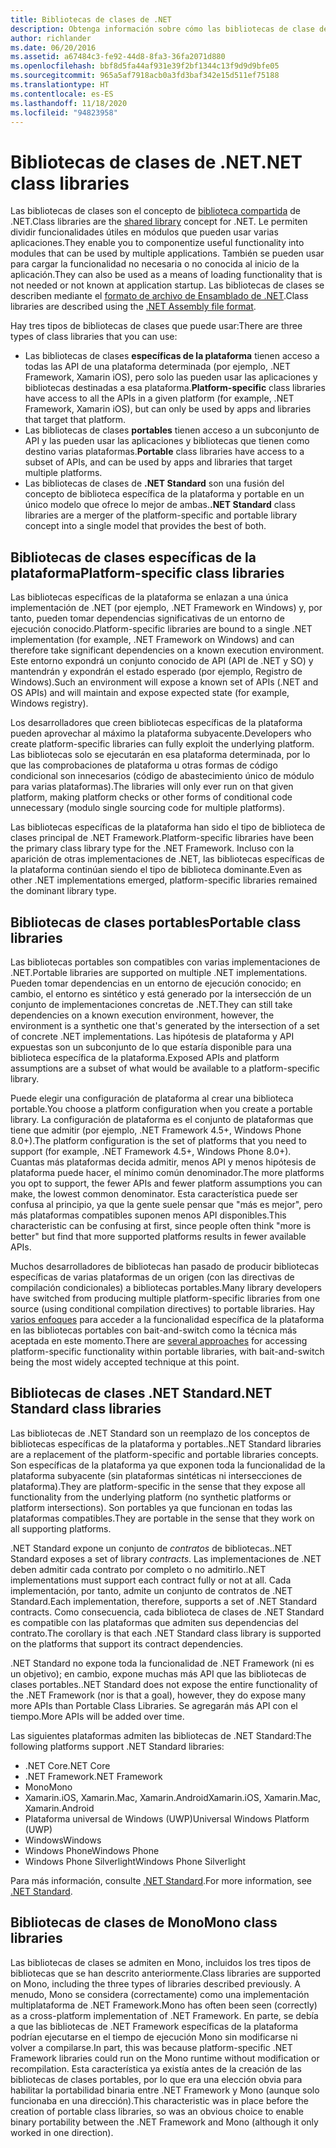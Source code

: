 ```yaml
---
title: Bibliotecas de clases de .NET
description: Obtenga información sobre cómo las bibliotecas de clase de .NET le permiten agrupar funcionalidades útiles en módulos que pueden usar varias aplicaciones.
author: richlander
ms.date: 06/20/2016
ms.assetid: a67484c3-fe92-44d8-8fa3-36fa2071d880
ms.openlocfilehash: bbf8d5fa44af931e39f2bf1344c13f9d9d9bfe05
ms.sourcegitcommit: 965a5af7918acb0a3fd3baf342e15d511ef75188
ms.translationtype: HT
ms.contentlocale: es-ES
ms.lasthandoff: 11/18/2020
ms.locfileid: "94823958"
---
```

# <a name="net-class-libraries"></a><span data-ttu-id="92659-103">Bibliotecas de clases de .NET</span><span class="sxs-lookup"><span data-stu-id="92659-103">.NET class libraries</span></span>

<span data-ttu-id="92659-104">Las bibliotecas de clases son el concepto de [biblioteca compartida](https://en.wikipedia.org/wiki/Library_%28computing%29#Shared_libraries) de .NET.</span><span class="sxs-lookup"><span data-stu-id="92659-104">Class libraries are the [shared library](https://en.wikipedia.org/wiki/Library_%28computing%29#Shared_libraries) concept for .NET.</span></span> <span data-ttu-id="92659-105">Le permiten dividir funcionalidades útiles en módulos que pueden usar varias aplicaciones.</span><span class="sxs-lookup"><span data-stu-id="92659-105">They enable you to componentize useful functionality into modules that can be used by multiple applications.</span></span> <span data-ttu-id="92659-106">También se pueden usar para cargar la funcionalidad no necesaria o no conocida al inicio de la aplicación.</span><span class="sxs-lookup"><span data-stu-id="92659-106">They can also be used as a means of loading functionality that is not needed or not known at application startup.</span></span> <span data-ttu-id="92659-107">Las bibliotecas de clases se describen mediante el [formato de archivo de Ensamblado de .NET](assembly/file-format.md).</span><span class="sxs-lookup"><span data-stu-id="92659-107">Class libraries are described using the [.NET Assembly file format](assembly/file-format.md).</span></span>

<span data-ttu-id="92659-108">Hay tres tipos de bibliotecas de clases que puede usar:</span><span class="sxs-lookup"><span data-stu-id="92659-108">There are three types of class libraries that you can use:</span></span>

* <span data-ttu-id="92659-109">Las bibliotecas de clases **específicas de la plataforma** tienen acceso a todas las API de una plataforma determinada (por ejemplo, .NET Framework, Xamarin iOS), pero solo las pueden usar las aplicaciones y bibliotecas destinadas a esa plataforma.</span><span class="sxs-lookup"><span data-stu-id="92659-109">**Platform-specific** class libraries have access to all the APIs in a given platform (for example, .NET Framework, Xamarin iOS), but can only be used by apps and libraries that target that platform.</span></span>
* <span data-ttu-id="92659-110">Las bibliotecas de clases **portables** tienen acceso a un subconjunto de API y las pueden usar las aplicaciones y bibliotecas que tienen como destino varias plataformas.</span><span class="sxs-lookup"><span data-stu-id="92659-110">**Portable** class libraries have access to a subset of APIs, and can be used by apps and libraries that target multiple platforms.</span></span>
* <span data-ttu-id="92659-111">Las bibliotecas de clases de **.NET Standard** son una fusión del concepto de biblioteca específica de la plataforma y portable en un único modelo que ofrece lo mejor de ambas.</span><span class="sxs-lookup"><span data-stu-id="92659-111">**.NET Standard** class libraries are a merger of the platform-specific and portable library concept into a single model that provides the best of both.</span></span>

## <a name="platform-specific-class-libraries"></a><span data-ttu-id="92659-112">Bibliotecas de clases específicas de la plataforma</span><span class="sxs-lookup"><span data-stu-id="92659-112">Platform-specific class libraries</span></span>

<span data-ttu-id="92659-113">Las bibliotecas específicas de la plataforma se enlazan a una única implementación de .NET (por ejemplo, .NET Framework en Windows) y, por tanto, pueden tomar dependencias significativas de un entorno de ejecución conocido.</span><span class="sxs-lookup"><span data-stu-id="92659-113">Platform-specific libraries are bound to a single .NET implementation (for example, .NET Framework on Windows) and can therefore take significant dependencies on a known execution environment.</span></span> <span data-ttu-id="92659-114">Este entorno expondrá un conjunto conocido de API (API de .NET y SO) y mantendrán y expondrán el estado esperado (por ejemplo, Registro de Windows).</span><span class="sxs-lookup"><span data-stu-id="92659-114">Such an environment will expose a known set of APIs (.NET and OS APIs) and will maintain and expose expected state (for example, Windows registry).</span></span>

<span data-ttu-id="92659-115">Los desarrolladores que creen bibliotecas específicas de la plataforma pueden aprovechar al máximo la plataforma subyacente.</span><span class="sxs-lookup"><span data-stu-id="92659-115">Developers who create platform-specific libraries can fully exploit the underlying platform.</span></span> <span data-ttu-id="92659-116">Las bibliotecas solo se ejecutarán en esa plataforma determinada, por lo que las comprobaciones de plataforma u otras formas de código condicional son innecesarios (código de abastecimiento único de módulo para varias plataformas).</span><span class="sxs-lookup"><span data-stu-id="92659-116">The libraries will only ever run on that given platform, making platform checks or other forms of conditional code unnecessary (modulo single sourcing code for multiple platforms).</span></span>

<span data-ttu-id="92659-117">Las bibliotecas específicas de la plataforma han sido el tipo de biblioteca de clases principal de .NET Framework.</span><span class="sxs-lookup"><span data-stu-id="92659-117">Platform-specific libraries have been the primary class library type for the .NET Framework.</span></span> <span data-ttu-id="92659-118">Incluso con la aparición de otras implementaciones de .NET, las bibliotecas específicas de la plataforma continúan siendo el tipo de biblioteca dominante.</span><span class="sxs-lookup"><span data-stu-id="92659-118">Even as other .NET implementations emerged, platform-specific libraries remained the dominant library type.</span></span>

## <a name="portable-class-libraries"></a><span data-ttu-id="92659-119">Bibliotecas de clases portables</span><span class="sxs-lookup"><span data-stu-id="92659-119">Portable class libraries</span></span>

<span data-ttu-id="92659-120">Las bibliotecas portables son compatibles con varias implementaciones de .NET.</span><span class="sxs-lookup"><span data-stu-id="92659-120">Portable libraries are supported on multiple .NET implementations.</span></span> <span data-ttu-id="92659-121">Pueden tomar dependencias en un entorno de ejecución conocido; en cambio, el entorno es sintético y está generado por la intersección de un conjunto de implementaciones concretas de .NET.</span><span class="sxs-lookup"><span data-stu-id="92659-121">They can still take dependencies on a known execution environment, however, the environment is a synthetic one that's generated by the intersection of a set of concrete .NET implementations.</span></span> <span data-ttu-id="92659-122">Las hipótesis de plataforma y API expuestas son un subconjunto de lo que estaría disponible para una biblioteca específica de la plataforma.</span><span class="sxs-lookup"><span data-stu-id="92659-122">Exposed APIs and platform assumptions are a subset of what would be available to a platform-specific library.</span></span>

<span data-ttu-id="92659-123">Puede elegir una configuración de plataforma al crear una biblioteca portable.</span><span class="sxs-lookup"><span data-stu-id="92659-123">You choose a platform configuration when you create a portable library.</span></span> <span data-ttu-id="92659-124">La configuración de plataforma es el conjunto de plataformas que tiene que admitir (por ejemplo, .NET Framework 4.5+, Windows Phone 8.0+).</span><span class="sxs-lookup"><span data-stu-id="92659-124">The platform configuration is the set of platforms that you need to support (for example, .NET Framework 4.5+, Windows Phone 8.0+).</span></span> <span data-ttu-id="92659-125">Cuantas más plataformas decida admitir, menos API y menos hipótesis de plataforma puede hacer, el mínimo común denominador.</span><span class="sxs-lookup"><span data-stu-id="92659-125">The more platforms you opt to support, the fewer APIs and fewer platform assumptions you can make, the lowest common denominator.</span></span> <span data-ttu-id="92659-126">Esta característica puede ser confusa al principio, ya que la gente suele pensar que "más es mejor", pero más plataformas compatibles suponen menos API disponibles.</span><span class="sxs-lookup"><span data-stu-id="92659-126">This characteristic can be confusing at first, since people often think "more is better" but find that more supported platforms results in fewer available APIs.</span></span>

<span data-ttu-id="92659-127">Muchos desarrolladores de bibliotecas han pasado de producir bibliotecas específicas de varias plataformas de un origen (con las directivas de compilación condicionales) a bibliotecas portables.</span><span class="sxs-lookup"><span data-stu-id="92659-127">Many library developers have switched from producing multiple platform-specific libraries from one source (using conditional compilation directives) to portable libraries.</span></span> <span data-ttu-id="92659-128">Hay [varios enfoques](https://blog.stephencleary.com/2012/11/portable-class-library-enlightenment.html) para acceder a la funcionalidad específica de la plataforma en las bibliotecas portables con bait-and-switch como la técnica más aceptada en este momento.</span><span class="sxs-lookup"><span data-stu-id="92659-128">There are [several approaches](https://blog.stephencleary.com/2012/11/portable-class-library-enlightenment.html) for accessing platform-specific functionality within portable libraries, with bait-and-switch being the most widely accepted technique at this point.</span></span>

## <a name="net-standard-class-libraries"></a><span data-ttu-id="92659-129">Bibliotecas de clases .NET Standard</span><span class="sxs-lookup"><span data-stu-id="92659-129">.NET Standard class libraries</span></span>

<span data-ttu-id="92659-130">Las bibliotecas de .NET Standard son un reemplazo de los conceptos de bibliotecas específicas de la plataforma y portables.</span><span class="sxs-lookup"><span data-stu-id="92659-130">.NET Standard libraries are a replacement of the platform-specific and portable libraries concepts.</span></span> <span data-ttu-id="92659-131">Son específicas de la plataforma ya que exponen toda la funcionalidad de la plataforma subyacente (sin plataformas sintéticas ni intersecciones de plataforma).</span><span class="sxs-lookup"><span data-stu-id="92659-131">They are platform-specific in the sense that they expose all functionality from the underlying platform (no synthetic platforms or platform intersections).</span></span> <span data-ttu-id="92659-132">Son portables ya que funcionan en todas las plataformas compatibles.</span><span class="sxs-lookup"><span data-stu-id="92659-132">They are portable in the sense that they work on all supporting platforms.</span></span>

<span data-ttu-id="92659-133">.NET Standard expone un conjunto de _contratos_ de bibliotecas.</span><span class="sxs-lookup"><span data-stu-id="92659-133">.NET Standard exposes a set of library _contracts_.</span></span> <span data-ttu-id="92659-134">Las implementaciones de .NET deben admitir cada contrato por completo o no admitirlo.</span><span class="sxs-lookup"><span data-stu-id="92659-134">.NET implementations must support each contract fully or not at all.</span></span> <span data-ttu-id="92659-135">Cada implementación, por tanto, admite un conjunto de contratos de .NET Standard.</span><span class="sxs-lookup"><span data-stu-id="92659-135">Each implementation, therefore, supports a set of .NET Standard contracts.</span></span> <span data-ttu-id="92659-136">Como consecuencia, cada biblioteca de clases de .NET Standard es compatible con las plataformas que admiten sus dependencias del contrato.</span><span class="sxs-lookup"><span data-stu-id="92659-136">The corollary is that each .NET Standard class library is supported on the platforms that support its contract dependencies.</span></span>

<span data-ttu-id="92659-137">.NET Standard no expone toda la funcionalidad de .NET Framework (ni es un objetivo); en cambio, expone muchas más API que las bibliotecas de clases portables.</span><span class="sxs-lookup"><span data-stu-id="92659-137">.NET Standard does not expose the entire functionality of the .NET Framework (nor is that a goal), however, they do expose many more APIs than Portable Class Libraries.</span></span> <span data-ttu-id="92659-138">Se agregarán más API con el tiempo.</span><span class="sxs-lookup"><span data-stu-id="92659-138">More APIs will be added over time.</span></span>

<span data-ttu-id="92659-139">Las siguientes plataformas admiten las bibliotecas de .NET Standard:</span><span class="sxs-lookup"><span data-stu-id="92659-139">The following platforms support .NET Standard libraries:</span></span>

* <span data-ttu-id="92659-140">.NET Core</span><span class="sxs-lookup"><span data-stu-id="92659-140">.NET Core</span></span>
* <span data-ttu-id="92659-141">.NET Framework</span><span class="sxs-lookup"><span data-stu-id="92659-141">.NET Framework</span></span>
* <span data-ttu-id="92659-142">Mono</span><span class="sxs-lookup"><span data-stu-id="92659-142">Mono</span></span>
* <span data-ttu-id="92659-143">Xamarin.iOS, Xamarin.Mac, Xamarin.Android</span><span class="sxs-lookup"><span data-stu-id="92659-143">Xamarin.iOS, Xamarin.Mac, Xamarin.Android</span></span>
* <span data-ttu-id="92659-144">Plataforma universal de Windows (UWP)</span><span class="sxs-lookup"><span data-stu-id="92659-144">Universal Windows Platform (UWP)</span></span>
* <span data-ttu-id="92659-145">Windows</span><span class="sxs-lookup"><span data-stu-id="92659-145">Windows</span></span>
* <span data-ttu-id="92659-146">Windows Phone</span><span class="sxs-lookup"><span data-stu-id="92659-146">Windows Phone</span></span>
* <span data-ttu-id="92659-147">Windows Phone Silverlight</span><span class="sxs-lookup"><span data-stu-id="92659-147">Windows Phone Silverlight</span></span>

<span data-ttu-id="92659-148">Para más información, consulte [.NET Standard](net-standard.md).</span><span class="sxs-lookup"><span data-stu-id="92659-148">For more information, see [.NET Standard](net-standard.md).</span></span>

## <a name="mono-class-libraries"></a><span data-ttu-id="92659-149">Bibliotecas de clases de Mono</span><span class="sxs-lookup"><span data-stu-id="92659-149">Mono class libraries</span></span>

<span data-ttu-id="92659-150">Las bibliotecas de clases se admiten en Mono, incluidos los tres tipos de bibliotecas que se han descrito anteriormente.</span><span class="sxs-lookup"><span data-stu-id="92659-150">Class libraries are supported on Mono, including the three types of libraries described previously.</span></span> <span data-ttu-id="92659-151">A menudo, Mono se considera (correctamente) como una implementación multiplataforma de .NET Framework.</span><span class="sxs-lookup"><span data-stu-id="92659-151">Mono has often been seen (correctly) as a cross-platform implementation of .NET Framework.</span></span> <span data-ttu-id="92659-152">En parte, se debía a que las bibliotecas de .NET Framework específicas de la plataforma podrían ejecutarse en el tiempo de ejecución Mono sin modificarse ni volver a compilarse.</span><span class="sxs-lookup"><span data-stu-id="92659-152">In part, this was because platform-specific .NET Framework libraries could run on the Mono runtime without modification or recompilation.</span></span> <span data-ttu-id="92659-153">Esta característica ya existía antes de la creación de las bibliotecas de clases portables, por lo que era una elección obvia para habilitar la portabilidad binaria entre .NET Framework y Mono (aunque solo funcionaba en una dirección).</span><span class="sxs-lookup"><span data-stu-id="92659-153">This characteristic was in place before the creation of portable class libraries, so was an obvious choice to enable binary portability between the .NET Framework and Mono (although it only worked in one direction).</span></span>
